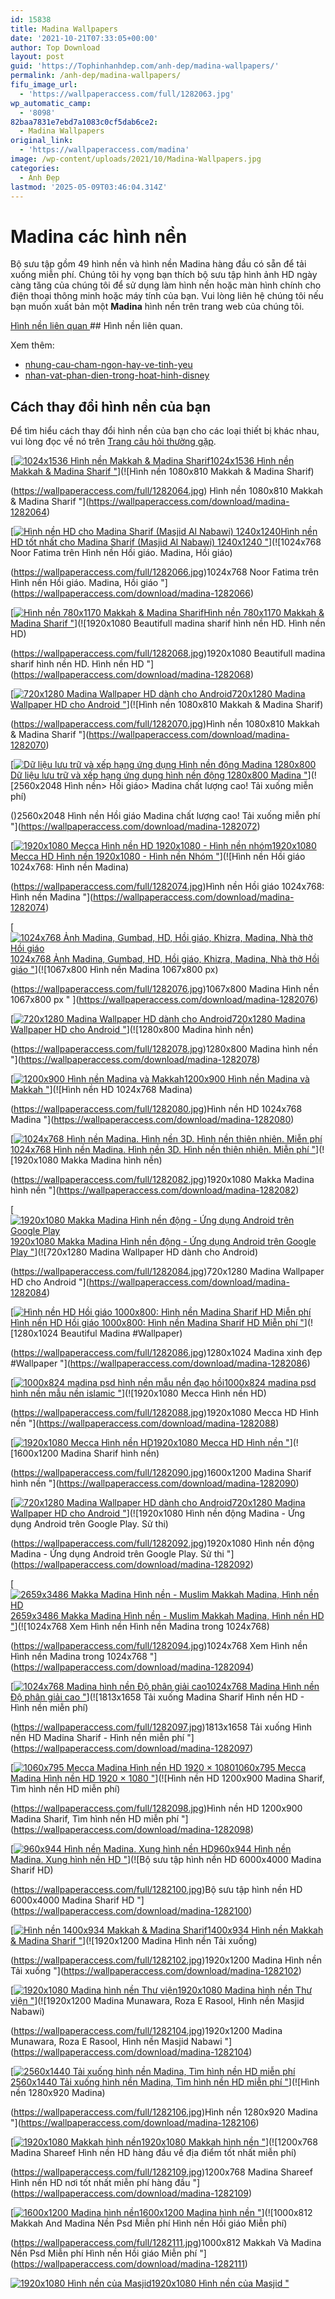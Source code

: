 ```yaml
---
id: 15838
title: Madina Wallpapers
date: '2021-10-21T07:33:05+00:00'
author: Top Download
layout: post
guid: 'https://Tophinhanhdep.com/anh-dep/madina-wallpapers/'
permalink: /anh-dep/madina-wallpapers/
fifu_image_url:
  - 'https://wallpaperaccess.com/full/1282063.jpg'
wp_automatic_camp:
  - '8098'
82baa7831e7ebd7a1083c0cf5dab6ce2:
  - Madina Wallpapers
original_link:
  - 'https://wallpaperaccess.com/madina'
image: /wp-content/uploads/2021/10/Madina-Wallpapers.jpg
categories:
  - Ảnh Đẹp
lastmod: '2025-05-09T03:46:04.314Z'
---
```

# Madina các hình nền

Bộ sưu tập gồm 49 hình nền và hình nền Madina hàng đầu có sẵn để tải xuống miễn phí. Chúng tôi hy vọng bạn thích bộ sưu tập hình ảnh HD ngày càng tăng của chúng tôi để sử dụng làm hình nền hoặc màn hình chính cho điện thoại thông minh hoặc máy tính của bạn. Vui lòng liên hệ chúng tôi nếu bạn muốn xuất bản một **Madina** hình nền trên trang web của chúng tôi.

[Hình nền liên quan ](#related) ## Hình nền liên quan.

   
 Xem thêm:

   
- [nhung-cau-cham-ngon-hay-ve-tinh-yeu](https://tophinhanhdep.com/nhung-cau-noi-hay/nhung-cau-cham-ngon-hay-ve-tinh-yeu/)
- [nhan-vat-phan-dien-trong-hoat-hinh-disney](https://tophinhanhdep.com/anh-dep/nhan-vat-phan-dien-trong-hoat-hinh-disney/)

## Cách thay đổi hình nền của bạn

Để tìm hiểu cách thay đổi hình nền của bạn cho các loại thiết bị khác nhau, vui lòng đọc về nó trên [Trang câu hỏi thường gặp](https://tophinhanhdep.com/faq/).

  
[[![1024x1536 Hình nền Makkah & Madina Sharif](https://wallpaperaccess.com/full/1282063.jpg)1024x1536 Hình nền Makkah &amp; Madina Sharif "](https://wallpaperaccess.com/download/madina-1282063)](![Hình nền 1080x810 Makkah & Madina Sharif)

(https://wallpaperaccess.com/full/1282064.jpg) Hình nền 1080x810 Makkah &amp; Madina Sharif "](https://wallpaperaccess.com/download/madina-1282064)

[[![Hình nền HD cho Madina Sharif (Masjid Al Nabawi) 1240x1240](https://wallpaperaccess.com/full/1282065.jpg)Hình nền HD tốt nhất cho Madina Sharif (Masjid Al Nabawi) 1240x1240 "](https://wallpaperaccess.com/download/madina-1282065)](![1024x768 Noor Fatima trên Hình nền Hồi giáo.  Madina, Hồi giáo)

(https://wallpaperaccess.com/full/1282066.jpg)1024x768 Noor Fatima trên Hình nền Hồi giáo. Madina, Hồi giáo "](https://wallpaperaccess.com/download/madina-1282066)

[[![Hình nền 780x1170 Makkah & Madina Sharif](https://wallpaperaccess.com/full/1282067.jpg)Hình nền 780x1170 Makkah &amp; Madina Sharif "](https://wallpaperaccess.com/download/madina-1282067)](![1920x1080 Beautifull madina sharif hình nền HD.  Hình nền HD)

(https://wallpaperaccess.com/full/1282068.jpg)1920x1080 Beautifull madina sharif hình nền HD. Hình nền HD "](https://wallpaperaccess.com/download/madina-1282068)

[[![720x1280 Madina Wallpaper HD dành cho Android](https://wallpaperaccess.com/full/1282069.jpg)720x1280 Madina Wallpaper HD cho Android "](https://wallpaperaccess.com/download/madina-1282069)](![Hình nền 1080x810 Makkah & Madina Sharif)

(https://wallpaperaccess.com/full/1282070.jpg)Hình nền 1080x810 Makkah &amp; Madina Sharif "](https://wallpaperaccess.com/download/madina-1282070)

[[![Dữ liệu lưu trữ và xếp hạng ứng dụng Hình nền động Madina 1280x800](https://wallpaperaccess.com/full/1282071.jpg)Dữ liệu lưu trữ và xếp hạng ứng dụng hình nền động 1280x800 Madina "](https://wallpaperaccess.com/download/madina-1282071)](![2560x2048 Hình nền> Hồi giáo> Madina chất lượng cao!  Tải xuống miễn phí)

()2560x2048 Hình nền Hồi giáo Madina chất lượng cao! Tải xuống miễn phí "](https://wallpaperaccess.com/download/madina-1282072)

[[![1920x1080 Mecca Hình nền HD 1920x1080 - Hình nền nhóm](https://wallpaperaccess.com/full/1282073.jpg)1920x1080 Mecca HD Hình nền 1920x1080 - Hình nền Nhóm "](https://wallpaperaccess.com/download/madina-1282073)](![Hình nền Hồi giáo 1024x768: Hình nền Madina)

(https://wallpaperaccess.com/full/1282074.jpg)Hình nền Hồi giáo 1024x768: Hình nền Madina "](https://wallpaperaccess.com/download/madina-1282074)

[[![1024x768 Ảnh Madina, Gumbad, HD, Hồi giáo, Khizra, Madina, Nhà thờ Hồi giáo](https://wallpaperaccess.com/full/1282075.jpg)1024x768 Ảnh Madina, Gumbad, HD, Hồi giáo, Khizra, Madina, Nhà thờ Hồi giáo "](https://wallpaperaccess.com/download/madina-1282075)](![1067x800 Hình nền Madina 1067x800 px)

(https://wallpaperaccess.com/full/1282076.jpg)1067x800 Madina Hình nền 1067x800 px " ](https://wallpaperaccess.com/download/madina-1282076)

[[![720x1280 Madina Wallpaper HD dành cho Android](https://wallpaperaccess.com/full/1282077.jpg)720x1280 Madina Wallpaper HD cho Android "](https://wallpaperaccess.com/download/madina-1282077)](![1280x800 Madina hình nền)

(https://wallpaperaccess.com/full/1282078.jpg)1280x800 Madina hình nền "](https://wallpaperaccess.com/download/madina-1282078)

[[![1200x900 Hình nền Madina và Makkah](https://wallpaperaccess.com/full/1282079.jpg)1200x900 Hình nền Madina và Makkah "](https://wallpaperaccess.com/download/madina-1282079)](![Hình nền HD 1024x768 Madina)

(https://wallpaperaccess.com/full/1282080.jpg)Hình nền HD 1024x768 Madina "](https://wallpaperaccess.com/download/madina-1282080)

[[![1024x768 Hình nền Madina.  Hình nền 3D.  Hình nền thiên nhiên.  Miễn phí](https://wallpaperaccess.com/full/1282081.jpg)1024x768 Hình nền Madina. Hình nền 3D. Hình nền thiên nhiên. Miễn phí "](https://wallpaperaccess.com/download/madina-1282081)](![1920x1080 Makka Madina hình nền)

(https://wallpaperaccess.com/full/1282082.jpg)1920x1080 Makka Madina hình nền "](https://wallpaperaccess.com/download/madina-1282082)

[[![1920x1080 Makka Madina Hình nền động - Ứng dụng Android trên Google Play](https://wallpaperaccess.com/full/1282083.jpg)1920x1080 Makka Madina Hình nền động - Ứng dụng Android trên Google Play "](https://wallpaperaccess.com/download/madina-1282083)](![720x1280 Madina Wallpaper HD dành cho Android)

(https://wallpaperaccess.com/full/1282084.jpg)720x1280 Madina Wallpaper HD cho Android "](https://wallpaperaccess.com/download/madina-1282084)

[[![Hình nền HD Hồi giáo 1000x800: Hình nền Madina Sharif HD Miễn phí](https://wallpaperaccess.com/full/1282085.jpg)Hình nền HD Hồi giáo 1000x800: Hình nền Madina Sharif HD Miễn phí "](https://wallpaperaccess.com/download/madina-1282085)](![1280x1024 Beautiful Madina #Wallpaper)

(https://wallpaperaccess.com/full/1282086.jpg)1280x1024 Madina xinh đẹp #Wallpaper "](https://wallpaperaccess.com/download/madina-1282086)

[[![1000x824 madina psd hình nền mẫu nền đạo hồi](https://wallpaperaccess.com/full/1282087.jpg)1000x824 madina psd hình nền mẫu nền islamic "](https://wallpaperaccess.com/download/madina-1282087)](![1920x1080 Mecca Hình nền HD)

(https://wallpaperaccess.com/full/1282088.jpg)1920x1080 Mecca HD Hình nền "](https://wallpaperaccess.com/download/madina-1282088)

[[![1920x1080 Mecca Hình nền HD](https://wallpaperaccess.com/full/1282089.jpg)1920x1080 Mecca HD Hình nền "](https://wallpaperaccess.com/download/madina-1282089)](![1600x1200 Madina Sharif hình nền)

(https://wallpaperaccess.com/full/1282090.jpg)1600x1200 Madina Sharif hình nền "](https://wallpaperaccess.com/download/madina-1282090)

[[![720x1280 Madina Wallpaper HD dành cho Android](https://wallpaperaccess.com/full/1282091.jpg)720x1280 Madina Wallpaper HD cho Android "](https://wallpaperaccess.com/download/madina-1282091)](![1920x1080 Hình nền động Madina - Ứng dụng Android trên Google Play.  Sử thi)

(https://wallpaperaccess.com/full/1282092.jpg)1920x1080 Hình nền động Madina - Ứng dụng Android trên Google Play. Sử thi "](https://wallpaperaccess.com/download/madina-1282092)

[[![2659x3486 Makka Madina Hình nền - Muslim Makkah Madina, Hình nền HD](https://wallpaperaccess.com/full/1282093.jpg)2659x3486 Makka Madina Hình nền - Muslim Makkah Madina, Hình nền HD "](https://wallpaperaccess.com/download/madina-1282093)](![1024x768 Xem Hình nền Hình nền Madina trong 1024x768)

(https://wallpaperaccess.com/full/1282094.jpg)1024x768 Xem Hình nền Hình nền Madina trong 1024x768 "](https://wallpaperaccess.com/download/madina-1282094)

[[![1024x768 Madina hình nền Độ phân giải cao](https://wallpaperaccess.com/full/1282095.jpg)1024x768 Madina Hình nền Độ phân giải cao "](https://wallpaperaccess.com/download/madina-1282095)](![1813x1658 Tải xuống Madina Sharif Hình nền HD - Hình nền miễn phí)

(https://wallpaperaccess.com/full/1282097.jpg)1813x1658 Tải xuống Hình nền HD Madina Sharif - Hình nền miễn phí "](https://wallpaperaccess.com/download/madina-1282097)

[[![1060x795 Mecca Madina Hình nền HD 1920 × 1080](https://wallpaperaccess.com/full/622082.jpg)1060x795 Mecca Madina Hình nền HD 1920 × 1080 "](https://wallpaperaccess.com/download/madina-622082)](![Hình nền HD 1200x900 Madina Sharif, Tìm hình nền HD miễn phí)

(https://wallpaperaccess.com/full/1282098.jpg)Hình nền HD 1200x900 Madina Sharif, Tìm hình nền HD miễn phí "](https://wallpaperaccess.com/download/madina-1282098)

[[![960x944 Hình nền Madina.  Xung hình nền HD](https://wallpaperaccess.com/full/1282099.jpg)960x944 Hình nền Madina. Xung hình nền HD "](https://wallpaperaccess.com/download/madina-1282099)](![Bộ sưu tập hình nền HD 6000x4000 Madina Sharif HD)

(https://wallpaperaccess.com/full/1282100.jpg)Bộ sưu tập hình nền HD 6000x4000 Madina Sharif HD "](https://wallpaperaccess.com/download/madina-1282100)

[[![Hình nền 1400x934 Makkah & Madina Sharif](https://wallpaperaccess.com/full/1282101.jpg)1400x934 Hình nền Makkah &amp; Madina Sharif "](https://wallpaperaccess.com/download/madina-1282101)](![1920x1200 Madina Hình nền Tải xuống)

(https://wallpaperaccess.com/full/1282102.jpg)1920x1200 Madina Hình nền Tải xuống "](https://wallpaperaccess.com/download/madina-1282102)

[[![1920x1080 Madina hình nền Thư viện](https://wallpaperaccess.com/full/1282103.jpg)1920x1080 Madina hình nền Thư viện "](https://wallpaperaccess.com/download/madina-1282103)](![1920x1200 Madina Munawara, Roza E Rasool, Hình nền Masjid Nabawi)

(https://wallpaperaccess.com/full/1282104.jpg)1920x1200 Madina Munawara, Roza E Rasool, Hình nền Masjid Nabawi "](https://wallpaperaccess.com/download/madina-1282104)

[[![2560x1440 Tải xuống hình nền Madina, Tìm hình nền HD miễn phí](https://wallpaperaccess.com/full/1282105.jpg)2560x1440 Tải xuống hình nền Madina, Tìm hình nền HD miễn phí "](https://wallpaperaccess.com/download/madina-1282105)](![Hình nền 1280x920 Madina)

(https://wallpaperaccess.com/full/1282106.jpg)Hình nền 1280x920 Madina "](https://wallpaperaccess.com/download/madina-1282106)

[[![1920x1080 Makkah hình nền](https://wallpaperaccess.com/full/1282108.jpg)1920x1080 Makkah hình nền "](https://wallpaperaccess.com/download/madina-1282108)](![1200x768 Madina Shareef Hình nền HD hàng đầu về địa điểm tốt nhất miễn phí)

(https://wallpaperaccess.com/full/1282109.jpg)1200x768 Madina Shareef Hình nền HD nơi tốt nhất miễn phí hàng đầu "](https://wallpaperaccess.com/download/madina-1282109)

[[![1600x1200 Madina hình nền](https://wallpaperaccess.com/full/1282110.jpg)1600x1200 Madina hình nền "](https://wallpaperaccess.com/download/madina-1282110)](![1000x812 Makkah And Madina Nền Psd Miễn phí Hình nền Hồi giáo Miễn phí)

(https://wallpaperaccess.com/full/1282111.jpg)1000x812 Makkah Và Madina Nền Psd Miễn phí Hình nền Hồi giáo Miễn phí "](https://wallpaperaccess.com/download/madina-1282111)

[![1920x1080 Hình nền của Masjid](https://wallpaperaccess.com/full/1282112.jpg)1920x1080 Hình nền của Masjid "](https://wallpaperaccess.com/download/madina-1282112)
